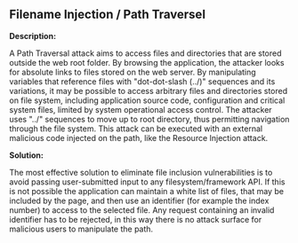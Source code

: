 
Filename Injection / Path Traversel 
-------


**Description:**

A Path Traversal attack aims to access files and directories that are stored outside the web root folder. By browsing the application, the attacker looks for absolute links to files stored on the web server. By manipulating variables that reference files with &#034;dot-dot-slash (..&#047;)&#034; sequences and its variations, it may be possible to access arbitrary files and directories stored on file system, including application source code, configuration and critical system files, limited by system operational access control. The attacker uses &#034;..&#047;&#034; sequences to move up to root directory, thus permitting navigation through the file system.
This attack can be executed with an external malicious code injected on the path, like the Resource Injection attack. 

**Solution:**

The most effective solution to eliminate file inclusion vulnerabilities is to avoid passing user-submitted input to any filesystem/framework API. If this is not possible the application can maintain a white list of files, that may be included by the page, and then use an identifier (for example the index number) to access to the selected file. Any request containing an invalid identifier has to be rejected, in this way there is no attack surface for malicious users to manipulate the path. 

	
